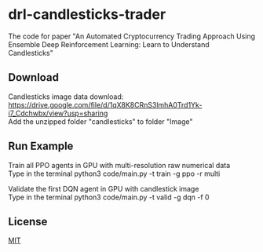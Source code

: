 # drl-candlesticks-trader
The code for paper "An Automated Cryptocurrency Trading Approach Using Ensemble Deep Reinforcement Learning: Learn to Understand Candlesticks"

## Download

Candlesticks image data download: https://drive.google.com/file/d/1qX8K8CRnS3lmhA0Trd1Yk-i7_Cdchwbx/view?usp=sharing  
Add the unzipped folder "candlesticks" to folder "Image"  

## Run Example

Train all PPO agents in GPU with multi-resolution raw numerical data  
Type in the terminal python3 code/main.py -t train -g ppo -r multi  

Validate the first DQN agent in GPU with candlestick image  
Type in the terminal python3 code/main.py -t valid -g dqn -f 0 

## License

[MIT](https://choosealicense.com/licenses/mit/)
